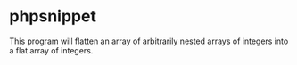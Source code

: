 # phpsnippet
This program will flatten an array of arbitrarily nested arrays of integers into a flat array of integers.
